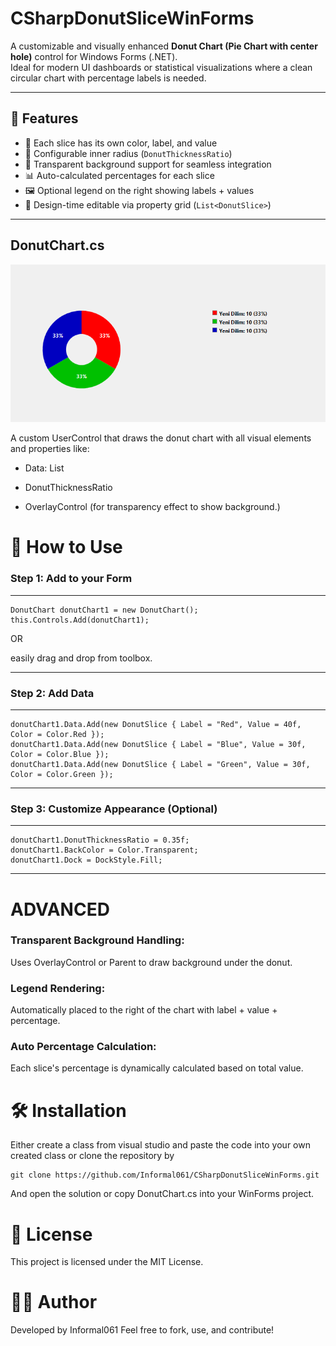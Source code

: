 # CSharpDonutSliceWinForms
A customizable and visually enhanced **Donut Chart (Pie Chart with center hole)** control for Windows Forms (.NET).  
Ideal for modern UI dashboards or statistical visualizations where a clean circular chart with percentage labels is needed.

---

## 📌 Features

- 🎨 Each slice has its own color, label, and value
- 📐 Configurable inner radius (`DonutThicknessRatio`)
- 🔲 Transparent background support for seamless integration
- 📊 Auto-calculated percentages for each slice
- 🖼️ Optional legend on the right showing labels + values
- 🔁 Design-time editable via property grid (`List<DonutSlice>`)

---


## DonutChart.cs

![Donut Chart Example](docs/Donut.png)

A custom UserControl that draws the donut chart with all visual elements and properties like:

* Data: List<DonutSlice>

* DonutThicknessRatio

* OverlayControl (for transparency effect to show background.)


# 🚀 How to Use


### Step 1: Add to your Form 

---

```
DonutChart donutChart1 = new DonutChart();
this.Controls.Add(donutChart1);
```

OR

easily drag and drop from toolbox.

---

### Step 2: Add Data

---

```
donutChart1.Data.Add(new DonutSlice { Label = "Red", Value = 40f, Color = Color.Red });
donutChart1.Data.Add(new DonutSlice { Label = "Blue", Value = 30f, Color = Color.Blue });
donutChart1.Data.Add(new DonutSlice { Label = "Green", Value = 30f, Color = Color.Green }); 
```
---

### Step 3: Customize Appearance (Optional)

---

```
donutChart1.DonutThicknessRatio = 0.35f;
donutChart1.BackColor = Color.Transparent;
donutChart1.Dock = DockStyle.Fill;
```

---

# ADVANCED

### Transparent Background Handling:
Uses OverlayControl or Parent to draw background under the donut.

### Legend Rendering:
Automatically placed to the right of the chart with label + value + percentage.

### Auto Percentage Calculation:
Each slice's percentage is dynamically calculated based on total value.

# 🛠️ Installation

Either create a class from visual studio and paste the code into your own created class or clone the repository by

```
git clone https://github.com/Informal061/CSharpDonutSliceWinForms.git 
```

And open the solution or copy DonutChart.cs into your WinForms project.


# 📄 License

This project is licensed under the MIT License.


# 🙋‍♂️ Author
Developed by Informal061
Feel free to fork, use, and contribute!

